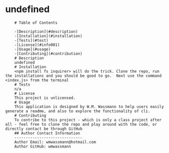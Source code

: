  # undefined
        # Table of Contents
        
        -[Description](#description)
        -[Installation](#installation)
        -[Tests](#test)
        -[License](#info001)
        -[Usage](#usage)
        -[Contributing](#contribution)    
        # Description
        undefined
        # Installation
        <npm install fs inquirer> will do the trick. Clone the repo, run the installations and you should be good to go.  Next use the command <index.js> from the terminal
        # Tests
        n/a
        # License
        This project is unlicensed.
        # Usage
        This application is designed by W.M. Wassmann to help users easily generate a readme, and also to explore the functionality of cli. 
        # Contributing
        To contribe to this project - which is only a class project after all - feel free to clone the repo and play around with the code, or directly contact be through GitHub
        ## Author Contact Information
        ------------------------------
        Author Email: wmwassmann@hotmail.com
        Author GitHub: wmwassmann

        